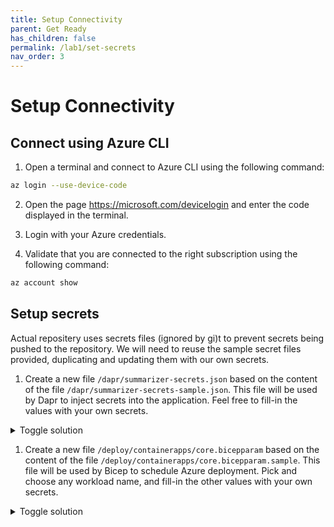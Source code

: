 ```yaml
---
title: Setup Connectivity
parent: Get Ready
has_children: false
permalink: /lab1/set-secrets
nav_order: 3
---
```


# Setup Connectivity

## Connect using Azure CLI

1. Open a terminal and connect to Azure CLI using the following command:

```bash
az login --use-device-code
```

2. Open the page https://microsoft.com/devicelogin and enter the code displayed in the terminal.

3. Login with your Azure credentials.

4. Validate that you are connected to the right subscription using the following command:

```bash
az account show
```

## Setup secrets

Actual repositery uses secrets files (ignored by gi)t to prevent secrets being pushed to the repository. We will need to reuse the sample secret files provided, duplicating and updating them with our own secrets.

1. Create a new file `/dapr/summarizer-secrets.json` based on the content of the file  `/dapr/summarizer-secrets-sample.json`. This file will be used by Dapr to inject secrets into the application. Feel free to fill-in the values with your own secrets.

<details markdown="block">
  <summary>
    Toggle solution
  </summary>

```json
{
  "OPENAI-API-KEY": "",
  "OPENAI-API-ENDPOINT": "",
}
```
</details>

1. Create a new file `/deploy/containerapps/core.bicepparam` based on the content of the file `/deploy/containerapps/core.bicepparam.sample`. This file will be used by Bicep to schedule Azure deployment. Pick and choose any workload name, and fill-in the other values with your own secrets.

<details markdown="block">
  <summary>
    Toggle solution
  </summary>

```bicepparam
using './core.bicep'

param openAiApiKey = ''
param openAiApiEndpoint = ''

```
</details>